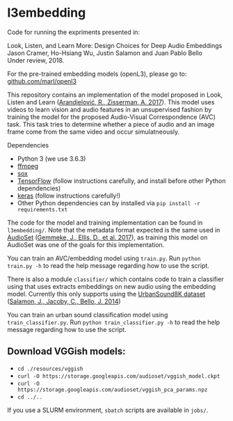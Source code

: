 # l3embedding

Code for running the expriments presented in:

Look, Listen, and Learn More: Design Choices for Deep Audio Embeddings<br/>
Jason Cramer, Ho-Hsiang Wu, Justin Salamon and Juan Pablo Bello<br/>
Under review, 2018.

For the pre-trained embedding models (openL3), please go to: [github.com/marl/openl3](https://github.com/marl/openl3)

This repository contains an implementation of the model proposed in Look, Listen and Learn ([Arandjelović, R., Zisserman, A. 2017](https://arxiv.org/pdf/1705.08168.pdf)). This model uses videos to learn vision and audio features in an unsupervised fashion by training the model for the proposed Audio-Visual Correspondence (AVC) task. This task tries to determine whether a piece of audio and an image frame come from the same video and occur simulatneously.

Dependencies
* Python 3 (we use 3.6.3)
* [ffmpeg](http://www.ffmpeg.org)
* [sox](http://sox.sourceforge.net)
* [TensorFlow](https://www.tensorflow.org/install/) (follow instructions carefully, and install before other Python dependencies)
* [keras](https://keras.io/#installation) (follow instructions carefully!)
* Other Python dependencies can by installed via `pip install -r requirements.txt`

The code for the model and training implementation can be found in `l3embedding/`. Note that the metadata format expected is the same used in [AudioSet](https://research.google.com/audioset/download.html) ([Gemmeke, J., Ellis, D., et al. 2017](https://static.googleusercontent.com/media/research.google.com/en//pubs/archive/45857.pdf)), as training this model on AudioSet was one of the goals for this implementation.

You can train an AVC/embedding model using `train.py`. Run `python train.py -h` to read the help message regarding how to use the script.

There is also a module `classifier/` which contains code to train a classifier using that uses extracts embeddings on new audio using the embedding model. Currently this only supports using the [UrbanSound8K dataset](https://serv.cusp.nyu.edu/projects/urbansounddataset/urbansound8k.html) ([Salamon, J., Jacoby, C., Bello, J. 2014](https://serv.cusp.nyu.edu/projects/urbansounddataset/salamon_urbansound_acmmm14.pdf))

You can train an urban sound classification model using `train_classifier.py`. Run `python train_classifier.py -h` to read the help message regarding how to use the script.


## Download VGGish models:
* `cd ./resources/vggish`
* `curl -O https://storage.googleapis.com/audioset/vggish_model.ckpt`
* `curl -O https://storage.googleapis.com/audioset/vggish_pca_params.npz`
* `cd ../..`


If you use a SLURM environment, `sbatch` scripts are available in `jobs/`.

